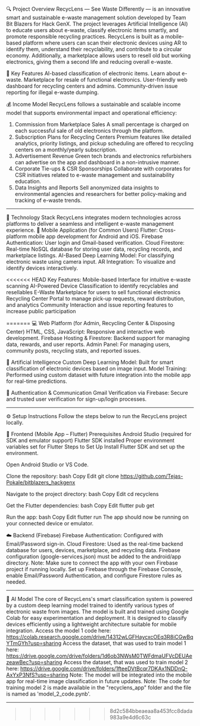 🔍 Project Overview
RecycLens — See Waste Differently — is an innovative smart and sustainable e-waste management solution developed by Team Bit Blazers for Hack GenX. The project leverages Artificial Intelligence (AI) to educate users about e-waste, classify electronic items smartly, and promote responsible recycling practices.
RecycLens is built as a mobile-based platform where users can scan their electronic devices using AR to identify them, understand their recyclability, and contribute to a circular economy. Additionally, a marketplace allows users to resell old but working electronics, giving them a second life and reducing overall e-waste.

🎯 Key Features
AI-based classification of electronic items.
Learn about e-waste.
Marketplace for resale of functional electronics.
User-friendly web dashboard for recycling centers and admins.
Community-driven issue reporting for illegal e-waste dumping.

💰 Income Model
RecycLens follows a sustainable and scalable income model that supports environmental impact and operational efficiency:
1. Commission from Marketplace Sales
A small percentage is charged on each successful sale of old electronics through the platform.
2. Subscription Plans for Recycling Centers
Premium features like detailed analytics, priority listings, and pickup scheduling are offered to recycling centers on a monthly/yearly subscription.
3. Advertisement Revenue
Green tech brands and electronics refurbishers can advertise on the app and dashboard in a non-intrusive manner.
4. Corporate Tie-ups & CSR Sponsorships
Collaborate with corporates for CSR initiatives related to e-waste management and sustainability education.
5. Data Insights and Reports
Sell anonymized data insights to environmental agencies and researchers for better policy-making and tracking of e-waste trends.
___________________________________________________________________________________________________________________________________________________________________
🧱 Technology Stack
RecycLens integrates modern technologies across platforms to deliver a seamless and intelligent e-waste management experience.
📱 Mobile Application (for Common Users)
Flutter: Cross-platform mobile app development for Android and iOS.
Firebase Authentication: User login and Gmail-based verification.
Cloud Firestore: Real-time NoSQL database for storing user data, recycling records, and marketplace listings.
AI-Based Deep Learning Model: For classifying electronic waste using camera input.
AR Integration: To visualize and identify devices interactively.

<<<<<<< HEAD
Key Features:
Mobile-based Interface for intuitive e-waste scanning
AI-Powered Device Classification to identify recyclables and resellables
E-Waste Marketplace for users to sell functional electronics
Recycling Center Portal to manage pick-up requests, reward distribution, and analytics
Community Interaction and issue reporting features to increase public participation


=======
💻 Web Platform (for Admin, Recycling Center & Disposing Center)
HTML, CSS, JavaScript: Responsive and interactive web development.
Firebase Hosting & Firestore: Backend support for managing data, rewards, and user reports.
Admin Panel: For managing users, community posts, recycling stats, and reported issues.

🧠 Artificial Intelligence
Custom Deep Learning Model: Built for smart classification of electronic devices based on image input.
Model Training: Performed using custom dataset with future integration into the mobile app for real-time predictions.

🔐 Authentication & Communication
Gmail Verification via Firebase: Secure and trusted user verification for sign-up/login processes.
____________________________________________________________________________________________________________________________________________________________________
⚙️ Setup Instructions
Follow the steps below to run the RecycLens project locally.

📲 Frontend (Mobile App – Flutter)
Prerequisites
Android Studio (required for SDK and emulator support)
Flutter SDK installed
Proper environment variables set for Flutter
Steps to Set Up
Install Flutter SDK and set up the environment.

Open Android Studio or VS Code.

Clone the repository:
bash
Copy
Edit
git clone https://github.com/Tejas-Pokale/bitblazers_hackgenx

Navigate to the project directory:
bash
Copy
Edit
cd recyclens

Get the Flutter dependencies:
bash
Copy
Edit
flutter pub get

Run the app:
bash
Copy
Edit
flutter run
The app should now be running on your connected device or emulator.

☁️ Backend (Firebase)
Firebase Authentication: Configured with Email/Password sign-in.
Cloud Firestore: Used as the real-time backend database for users, devices, marketplace, and recycling data.
Firebase configuration (google-services.json) must be added to the android/app directory.
Note: Make sure to connect the app with your own Firebase project if running locally. Set up Firebase through the Firebase Console, enable Email/Password Authentication, and configure Firestore rules as needed.
__________________________________________________________________________________________________________________________________________________________________
🧠 AI Model
The core of RecycLens's smart classification system is powered by a custom deep learning model trained to identify various types of electronic waste from images.
The model is built and trained using Google Colab for easy experimentation and deployment.
It is designed to classify devices efficiently using a lightweight architecture suitable for mobile integration.
Access the model 1 code here: https://colab.research.google.com/drive/14312wLGFHaycxcOEq3R8iCGwBqYTmGYh?usp=sharing
Access the dataset, that was used to train model 1 here: https://drive.google.com/drive/folders/1d6ob3NWsM0TWFdmaUFVcDEUAezeawBec?usp=sharing
Access the dataset, that was used to train model 2 here: https://drive.google.com/drive/folders/1fteeDVtBcqr7DKAx1NDDnQ-AxYxP3NfS?usp=sharing
Note: The model will be integrated into the mobile app for real-time image classification in future updates.
Note: The code for training model 2 is made available in the "recyclens_app" folder and the file is named as 'model_2_code.pynb'.
___________________________________________________________________________________________________________________________________________________________________
>>>>>>> 8d2c584bbeaeaa8a453fcc8dada983a9e4d6c63c
